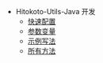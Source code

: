 * Hitokoto-Utils-Java 开发
  * [快速配置](/start-hitokoto.md) 
  * [参数变量](/variable-hitokoto.md)
  * [示例写法](/example-hitokoto.md)
  * [所有方法](/all-hitokoto.md)
